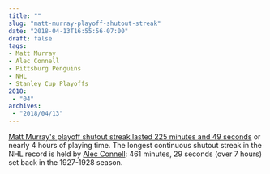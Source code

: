 ```yaml
---
title: ""
slug: "matt-murray-playoff-shutout-streak"
date: "2018-04-13T16:55:56-07:00"
draft: false
tags:
- Matt Murray
- Alec Connell
- Pittsburg Penguins
- NHL
- Stanley Cup Playoffs
2018:
 - "04"
archives:
 - "2018/04/13"
---
```


[Matt Murray's playoff shutout streak lasted 225 minutes and 49 seconds][url-ref] or nearly 4 hours of playing time. The longest continuous shutout streak in the NHL record is held by [Alec Connell][]: 461 minutes, 29 seconds (over 7 hours) set back in the 1927-1928 season.

[url-ref]: https://mobile.twitter.com/JSportsnet/status/984941846286630917
[Alec Connell]: https://en.m.wikipedia.org/wiki/Alec_Connell

